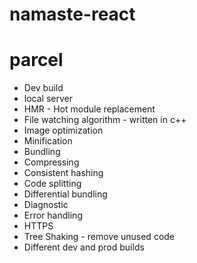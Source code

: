 # namaste-react

# parcel
- Dev build
- local server
- HMR - Hot module replacement
- File watching algorithm - written in c++
- Image optimization
- Minification
- Bundling
- Compressing
- Consistent hashing
- Code splitting
- Differential bundling
- Diagnostic
- Error handling
- HTTPS
- Tree Shaking - remove unused code
- Different dev and prod builds
